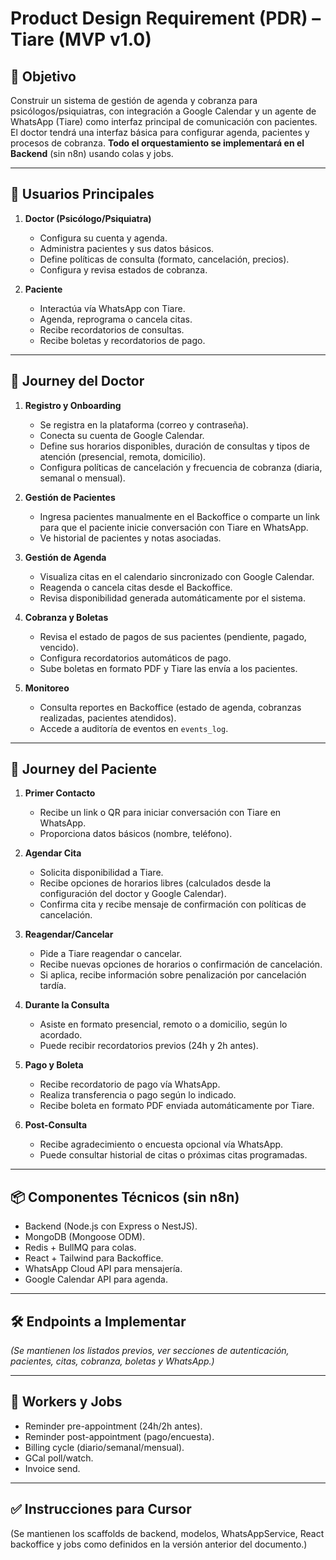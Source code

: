 # Product Design Requirement (PDR) – Tiare (MVP v1.0)

## 🎯 Objetivo

Construir un sistema de gestión de agenda y cobranza para psicólogos/psiquiatras, con integración a Google Calendar y un agente de WhatsApp (Tiare) como interfaz principal de comunicación con pacientes. El doctor tendrá una interfaz básica para configurar agenda, pacientes y procesos de cobranza. **Todo el orquestamiento se implementará en el Backend** (sin n8n) usando colas y jobs.

---

## 👥 Usuarios Principales

1. **Doctor (Psicólogo/Psiquiatra)**

   * Configura su cuenta y agenda.
   * Administra pacientes y sus datos básicos.
   * Define políticas de consulta (formato, cancelación, precios).
   * Configura y revisa estados de cobranza.

2. **Paciente**

   * Interactúa vía WhatsApp con Tiare.
   * Agenda, reprograma o cancela citas.
   * Recibe recordatorios de consultas.
   * Recibe boletas y recordatorios de pago.

---

## 🧭 Journey del Doctor

1. **Registro y Onboarding**

   * Se registra en la plataforma (correo y contraseña).
   * Conecta su cuenta de Google Calendar.
   * Define sus horarios disponibles, duración de consultas y tipos de atención (presencial, remota, domicilio).
   * Configura políticas de cancelación y frecuencia de cobranza (diaria, semanal o mensual).

2. **Gestión de Pacientes**

   * Ingresa pacientes manualmente en el Backoffice o comparte un link para que el paciente inicie conversación con Tiare en WhatsApp.
   * Ve historial de pacientes y notas asociadas.

3. **Gestión de Agenda**

   * Visualiza citas en el calendario sincronizado con Google Calendar.
   * Reagenda o cancela citas desde el Backoffice.
   * Revisa disponibilidad generada automáticamente por el sistema.

4. **Cobranza y Boletas**

   * Revisa el estado de pagos de sus pacientes (pendiente, pagado, vencido).
   * Configura recordatorios automáticos de pago.
   * Sube boletas en formato PDF y Tiare las envía a los pacientes.

5. **Monitoreo**

   * Consulta reportes en Backoffice (estado de agenda, cobranzas realizadas, pacientes atendidos).
   * Accede a auditoría de eventos en `events_log`.

---

## 🧭 Journey del Paciente

1. **Primer Contacto**

   * Recibe un link o QR para iniciar conversación con Tiare en WhatsApp.
   * Proporciona datos básicos (nombre, teléfono).

2. **Agendar Cita**

   * Solicita disponibilidad a Tiare.
   * Recibe opciones de horarios libres (calculados desde la configuración del doctor y Google Calendar).
   * Confirma cita y recibe mensaje de confirmación con políticas de cancelación.

3. **Reagendar/Cancelar**

   * Pide a Tiare reagendar o cancelar.
   * Recibe nuevas opciones de horarios o confirmación de cancelación.
   * Si aplica, recibe información sobre penalización por cancelación tardía.

4. **Durante la Consulta**

   * Asiste en formato presencial, remoto o a domicilio, según lo acordado.
   * Puede recibir recordatorios previos (24h y 2h antes).

5. **Pago y Boleta**

   * Recibe recordatorio de pago vía WhatsApp.
   * Realiza transferencia o pago según lo indicado.
   * Recibe boleta en formato PDF enviada automáticamente por Tiare.

6. **Post-Consulta**

   * Recibe agradecimiento o encuesta opcional vía WhatsApp.
   * Puede consultar historial de citas o próximas citas programadas.

---

## 📦 Componentes Técnicos (sin n8n)

* Backend (Node.js con Express o NestJS).
* MongoDB (Mongoose ODM).
* Redis + BullMQ para colas.
* React + Tailwind para Backoffice.
* WhatsApp Cloud API para mensajería.
* Google Calendar API para agenda.

---

## 🛠️ Endpoints a Implementar

*(Se mantienen los listados previos, ver secciones de autenticación, pacientes, citas, cobranza, boletas y WhatsApp.)*

---

## 🔁 Workers y Jobs

* Reminder pre-appointment (24h/2h antes).
* Reminder post-appointment (pago/encuesta).
* Billing cycle (diario/semanal/mensual).
* GCal poll/watch.
* Invoice send.

---

## ✅ Instrucciones para Cursor

(Se mantienen los scaffolds de backend, modelos, WhatsAppService, React backoffice y jobs como definidos en la versión anterior del documento.)
